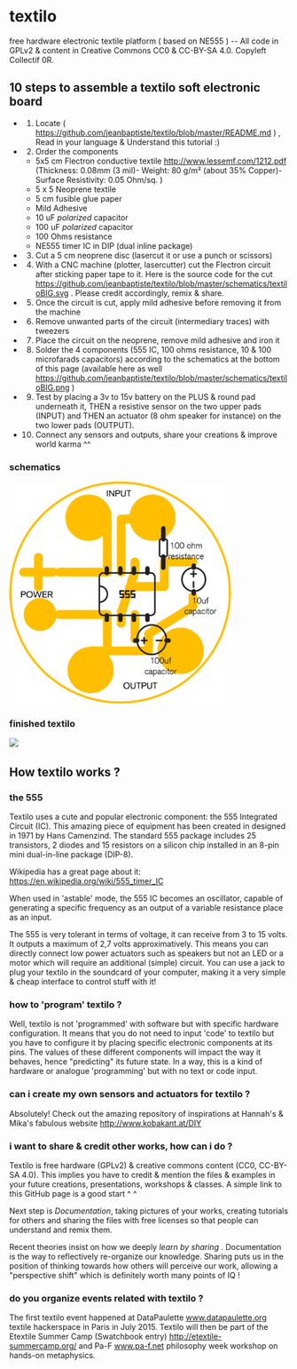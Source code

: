 # textilo
free hardware electronic textile platform ( based on NE555 ) -- All code in GPLv2 & content in Creative Commons CC0 & CC-BY-SA 4.0. Copyleft Collectif 0R.

## 10 steps to assemble a textilo soft electronic board

* 1. Locate ( https://github.com/jeanbaptiste/textilo/blob/master/README.md ) , Read in your language & Understand this tutorial :)
* 2. Order the components 
	* 5x5 cm Flectron conductive textile http://www.lessemf.com/1212.pdf (Thickness: 0.08mm (3 mil)- Weight: 80 g/m² (about 35% Copper)- Surface Resistivity: 0.05 Ohm/sq. )
	* 5 x 5 Neoprene textile
	* 5 cm fusible glue paper
	* Mild Adhesive
	* 10 uF *polarized* capacitor
	* 100 uF *polarized* capacitor
	* 100 Ohms resistance 
	* NE555 timer IC in DIP (dual inline package)
* 3. Cut a 5 cm neoprene disc (lasercut it or use a punch or scissors)
* 4. With a CNC machine (plotter, lasercutter) cut the Flectron circuit after sticking paper tape to it. Here is the source code for the cut https://github.com/jeanbaptiste/textilo/blob/master/schematics/textiloBIG.svg . Please credit accordingly, remix & share. 
* 5. Once the circuit is cut, apply mild adhesive before removing it from the machine
* 6. Remove unwanted parts of the circuit (intermediary traces) with tweezers
* 7. Place the circuit on the neoprene, remove mild adhesive and iron it
* 8. Solder the 4 components (555 IC, 100 ohms resistance, 10 & 100 microfarads capacitors) according to the schematics at the bottom of this page (available here as well https://github.com/jeanbaptiste/textilo/blob/master/schematics/textiloBIG.png  )
* 9. Test by placing a 3v to 15v battery on the PLUS & round pad underneath it, THEN a resistive sensor on the two upper pads (INPUT) and THEN an actuator (8 ohm speaker for instance) on the two lower pads (OUTPUT).
* 10. Connect any sensors and outputs, share your creations & improve world karma ^^

### schematics

<img src=schematics/textiloBIG.png width=400>

### finished textilo

<img src=/pictures/testrun.Textilo.DataPaulette.July/IMG_0860.JPG>

## How textilo works ?

### the 555 

Textilo uses a cute and popular electronic component: the 555 Integrated Circuit (IC). This amazing piece of equipment has been created in designed in 1971 by Hans Camenzind. The standard 555 package includes 25 transistors, 2 diodes and 15 resistors on a silicon chip installed in an 8-pin mini dual-in-line package (DIP-8).

Wikipedia has a great page about it: https://en.wikipedia.org/wiki/555_timer_IC

When used in 'astable' mode, the 555 IC becomes an oscillator, capable of generating a specific frequency as an output of a variable resistance place as an input.

The 555 is very tolerant in terms of voltage, it can receive from 3 to 15 volts. It outputs a maximum of 2,7 volts approximatively. This means you can directly connect low power actuators such as speakers but not an LED or a motor which will require an additional (simple) circuit. You can use a jack to plug your textilo in the soundcard of your computer, making it a very simple & cheap interface to control stuff with it!

### how to 'program' textilo ?

Well, textilo is not 'programmed' with software but with specific hardware configuration. It means that you do not need to input 'code' to textilo but you have to configure it by placing specific electronic components at its pins. The values of these different components will impact the way it behaves, hence "predicting" its future state. In a way, this is a kind of hardware or analogue 'programming' but with no text or code input. 

### can i create my own sensors and actuators for textilo ?

Absolutely! Check out the amazing repository of inspirations at Hannah's & Mika's fabulous website http://www.kobakant.at/DIY

### i want to share & credit other works, how can i do ?

Textilo is free hardware (GPLv2) & creative commons content (CC0, CC-BY-SA 4.0). This implies you have to credit & mention the files & examples in your future creations, presentations, workshops & classes. A simple link to this GitHub page is a good start ^ ^

Next step is *Documentation*, taking pictures of your works, creating tutorials for others and sharing the files with free licenses so that people can understand and remix them. 

Recent theories insist on how we deeply *learn by sharing* . Documentation is the way to reflectively re-organize our knowledge. Sharing puts us in the position of thinking towards how others will perceive our work, allowing a "perspective shift" which is definitely worth many points of IQ !

### do you organize events related with textilo ? 

The first textilo event happened at DataPaulette www.datapaulette.org textile hackerspace in Paris in July 2015. Textilo will then be part of the Etextile Summer Camp (Swatchbook entry) http://etextile-summercamp.org/  and Pa-F www.pa-f.net philosophy week workshop on hands-on metaphysics.


